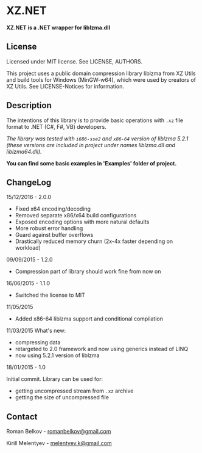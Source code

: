# XZ.NET

**XZ.NET is a .NET wrapper for liblzma.dll**

## License ##
Licensed under MIT license. See LICENSE, AUTHORS.

This project uses a public domain compression library liblzma from XZ Utils and build tools for Windows (MinGW-w64), which were used by creators of XZ Utils. See LICENSE-Notices for information.

## Description ##

The intentions of this library is to provide basic operations with `.xz` file format to .NET (C#, F#, VB) developers.

*The library was tested with `i686-sse2`  and `x86-64` version of liblzma 5.2.1 (these versions are included in project under names liblzma.dll and liblzma64.dll).*

**You can find some basic examples in 'Examples' folder of project.**

## ChangeLog ##

15/12/2016 - 2.0.0

- Fixed x64 encoding/decoding
- Removed separate x86/x64 build configurations
- Exposed encoding options with more natural defaults
- More robust error handling
- Guard against buffer overflows
- Drastically reduced memory churn (2x-4x faster depending on workload)

09/09/2015 - 1.2.0

- Compression part of library should work fine from now on

16/06/2015 - 1.1.0

- Switched the license to MIT

11/05/2015

- Added x86-64 liblzma support and conditional compilation

11/03/2015 
What's new:

- compressing data
- retargeted to 2.0 framework and now using generics instead of LINQ
- now using 5.2.1 version of liblzma

18/01/2015 - 1.0

Initial commit. Library can be used for: 

- getting uncompressed stream from `.xz` archive 
- getting the size of uncompressed file


## Contact ##

Roman Belkov - romanbelkov@gmail.com

Kirill Melentyev - melentyev.k@gmail.com 